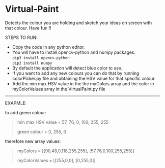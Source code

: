 # Virtual-Paint
Detects the colour you are holding  and sketch your ideas on screen with that colour. Have fun !!

STEPS TO RUN:
- Copy the code in any python editor.
- You will have to install opencv-python and numpy packages.
  <br>
  `pip3 install opencv-python`
  <br>
  `pip3 install numpy`
  <br>
- By default the application will detect blue color to use.
- If you want to add any new colours you can do that by running colorPicker.py file and obtaining the HSV value for that specific colour.
- Add the min max HSV value in the the myColors array and the color in myColorValues array in the VirtualPaint.py file

---
EXAPMLE:

to add green colour:

>min max HSV value = 57, 76, 0, 100, 255, 255
>
>green colour = 0, 255, 0

therefore new array values:
>myColors = [[90,48,0,118,255,255], [57,76,0,100,255,255]]
>
>myColorValues = [[255,0,0], [0,255,0]]

